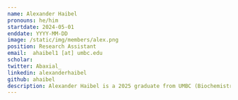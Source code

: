 ```yaml
---
name: Alexander Haibel
pronouns: he/him
startdate: 2024-05-01
enddate: YYYY-MM-DD
image: /static/img/members/alex.png
position: Research Assistant
email:  ahaibel1 [at] umbc.edu
scholar: 
twitter: Abaxial_
linkedin: alexanderhaibel
github: ahaibel
description: Alexander Haibel is a 2025 graduate from UMBC (Biochemistry major, Math minor) who is staying on as he finishes up projects and applies for graduate school in the coming cycle. He currently works at the intersection of AI and computational chemistry, but is always happy to go down a new rabbithole. Outside of the lab, he is a four-time Brazilian national champion and World Championship participant in League of Legends, and an AEC conference champion / career MVP in swimming.
---
```

